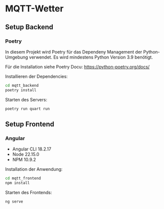 # MQTT-Wetter

## Setup Backend

### Poetry

In diesem Projekt wird Poetry für das Dependeny Management der Python-Umgebung verwendet.
Es wird mindestens Python Version 3.9 benötigt.

Für die Installation siehe Poetry Docu: https://python-poetry.org/docs/

Installieren der Dependencies:
```bash
cd mqtt_backend
poetry install
```

Starten des Servers:
```bash
poetry run quart run
```

## Setup Frontend
### Angular

- Angular CLI 18.2.17
- Node 22.15.0
- NPM 10.9.2

Installation der Anwendung:
```bash
cd mqtt_frontend
npm install
```

Starten des Frontends:
```bash
ng serve
```